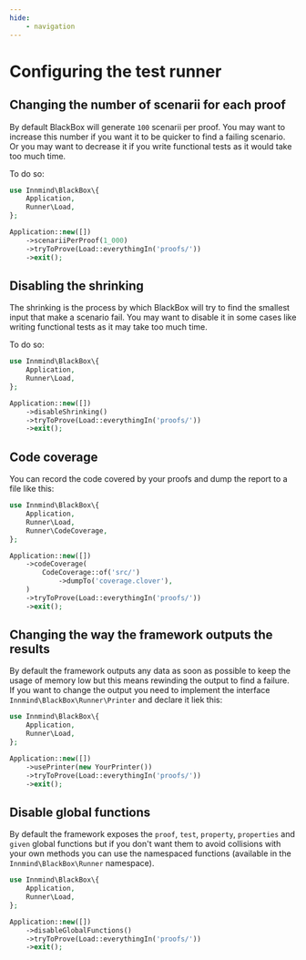 ```yaml
---
hide:
    - navigation
---
```


# Configuring the test runner

## Changing the number of scenarii for each proof

By default BlackBox will generate `100` scenarii per proof. You may want to increase this number if you want it to be quicker to find a failing scenario. Or you may want to decrease it if you write functional tests as it would take too much time.

To do so:

```php
use Innmind\BlackBox\{
    Application,
    Runner\Load,
};

Application::new([])
    ->scenariiPerProof(1_000)
    ->tryToProve(Load::everythingIn('proofs/'))
    ->exit();
```

## Disabling the shrinking

The shrinking is the process by which BlackBox will try to find the smallest input that make a scenario fail. You may want to disable it in some cases like writing functional tests as it may take too much time.

To do so:

```php
use Innmind\BlackBox\{
    Application,
    Runner\Load,
};

Application::new([])
    ->disableShrinking()
    ->tryToProve(Load::everythingIn('proofs/'))
    ->exit();
```

## Code coverage

You can record the code covered by your proofs and dump the report to a file like this:

```php
use Innmind\BlackBox\{
    Application,
    Runner\Load,
    Runner\CodeCoverage,
};

Application::new([])
    ->codeCoverage(
        CodeCoverage::of('src/')
            ->dumpTo('coverage.clover'),
    )
    ->tryToProve(Load::everythingIn('proofs/'))
    ->exit();
```

## Changing the way the framework outputs the results

By default the framework outputs any data as soon as possible to keep the usage of memory low but this means rewinding the output to find a failure. If you want to change the output you need to implement the interface `Innmind\BlackBox\Runner\Printer` and declare it liek this:

```php
use Innmind\BlackBox\{
    Application,
    Runner\Load,
};

Application::new([])
    ->usePrinter(new YourPrinter())
    ->tryToProve(Load::everythingIn('proofs/'))
    ->exit();
```

## Disable global functions

By default the framework exposes the `proof`, `test`, `property`, `properties` and `given` global functions but if you don't want them to avoid collisions with your own methods you can use the namespaced functions (available in the `Innmind\BlackBox\Runner` namespace).

```php
use Innmind\BlackBox\{
    Application,
    Runner\Load,
};

Application::new([])
    ->disableGlobalFunctions()
    ->tryToProve(Load::everythingIn('proofs/'))
    ->exit();
```
